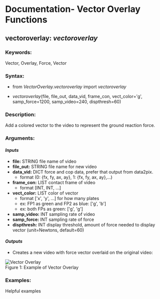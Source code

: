 # Documentation- Vector Overlay Functions

## vectoroverlay: _vectoroverlay_

### **Keywords:**
Vector, Overlay, Force, Vector

### **Syntax:**

* from *VectorOverlay.vectoroverlay* import *vectoroverlay*

* *vectoroverlay*(file, file_out, data_vid, frame_con, vect_color='g', samp_force=1200, samp_video=240, dispthresh=60) 

### **Description:**<br/>
Add a colored vector to the video to represent the ground reaction force.

### **Arguments:**

#### *Inputs*

   * **file:** STRING file name of video<br/>
   * **file_out:** STRING file name for new video<br/>
   * **data_vid:** DICT force and cop data, prefer that output from data2pix.<br/>
      * format (0: {fx, fy, ax, ay}, 1: {fx, fy, ax, ay},...)<br/>
   * **frame_con:** LIST contact frame of video<br/>  
      * format [INT, INT, ...]<br/>   
   * **vect_color:** LIST color of vector<br/>   
      * format ['x', 'y', ...] for how many plates<br/>    
       * ex: FP1 as green and FP2 as blue: ['g', 'b']<br/>      
       * ex: both FPs as green: ['g', 'g']<br/>
   * **samp_video:** INT sampling rate of video<br/>
   * **samp_force:** INT sampling rate of force<br/>
   * **dispthresh:** INT display threshold, amount of force needed to display vector (unit=Newtons, default=60)
    
#### *Outputs*<br/>
* Creates a new video with force vector overlaid on the original video:

![Vector Overlay](https://github.com/USCBiomechanicsLab/labcodes/blob/master/DocMaterials/VectorOverlayExample.PNG)<br/>
Figure 1: Example of Vector Overlay 

### **Examples:**
Helpful examples

